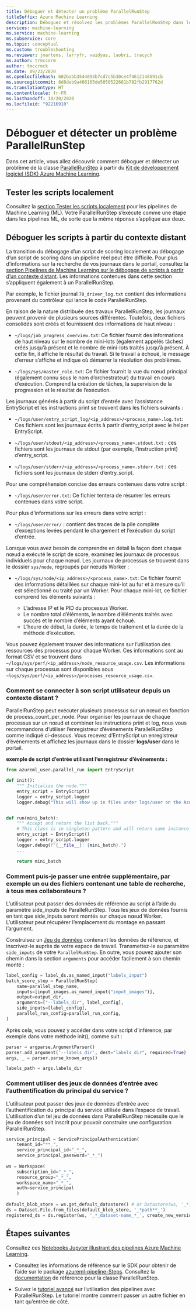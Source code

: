 ```yaml
---
title: Déboguer et détecter un problème ParallelRunStep
titleSuffix: Azure Machine Learning
description: Déboguez et résolvez les problèmes ParallelRunStep dans les pipelines machine learning dans le SDK Azure Machine Learning pour Python. Découvrez les écueils habituels du développement avec des pipelines ainsi que des conseils pour vous aider à déboguer les scripts avant et pendant l’exécution à distance.
services: machine-learning
ms.service: machine-learning
ms.subservice: core
ms.topic: conceptual
ms.custom: troubleshooting
ms.reviewer: jmartens, larryfr, vaidyas, laobri, tracych
ms.author: trmccorm
author: tmccrmck
ms.date: 09/23/2020
ms.openlocfilehash: 602babb3544093b7cd7c5b30ce4f4612148591cb
ms.sourcegitcommit: 8d8deb9a406165de5050522681b782fb2917762d
ms.translationtype: HT
ms.contentlocale: fr-FR
ms.lasthandoff: 10/20/2020
ms.locfileid: "92216910"
---
```

# <a name="debug-and-troubleshoot-parallelrunstep"></a>Déboguer et détecter un problème ParallelRunStep


Dans cet article, vous allez découvrir comment déboguer et détecter un problème de la classe [ParallelRunStep](https://docs.microsoft.com/python/api/azureml-pipeline-steps/azureml.pipeline.steps.parallel_run_step.parallelrunstep?view=azure-ml-py&preserve-view=true) à partir du [Kit de développement logiciel (SDK) Azure Machine Learning](https://docs.microsoft.com/python/api/overview/azure/ml/intro?view=azure-ml-py&preserve-view=true).

## <a name="testing-scripts-locally"></a>Tester les scripts localement

Consultez la [section Tester les scripts localement](how-to-debug-visual-studio-code.md#debug-and-troubleshoot-machine-learning-pipelines) pour les pipelines de Machine Learning (ML). Votre ParallelRunStep s’exécute comme une étape dans les pipelines ML, de sorte que la même réponse s’applique aux deux.

## <a name="debugging-scripts-from-remote-context"></a>Déboguer les scripts à partir du contexte distant

La transition du débogage d’un script de scoring localement au débogage d’un script de scoring dans un pipeline réel peut être difficile. Pour plus d’informations sur la recherche de vos journaux dans le portail, consultez la [section Pipelines de Machine Learning sur le débogage de scripts à partir d’un contexte distant](how-to-debug-pipelines.md). Les informations contenues dans cette section s’appliquent également à un ParallelRunStep.

Par exemple, le fichier journal `70_driver_log.txt` contient des informations provenant du contrôleur qui lance le code ParallelRunStep.

En raison de la nature distribuée des travaux ParallelRunStep, les journaux peuvent provenir de plusieurs sources différentes. Toutefois, deux fichiers consolidés sont créés et fournissent des informations de haut niveau :

- `~/logs/job_progress_overview.txt`: Ce fichier fournit des informations de haut niveau sur le nombre de mini-lots (également appelés tâches) créés jusqu’à présent et le nombre de mini-lots traités jusqu’à présent. À cette fin, il affiche le résultat du travail. Si le travail a échoué, le message d’erreur s’affiche et indique où démarrer la résolution des problèmes.

- `~/logs/sys/master_role.txt`: Ce fichier fournit la vue du nœud principal (également connu sous le nom d’orchestrateur) du travail en cours d’exécution. Comprend la création de tâches, la supervision de la progression et le résultat de l’exécution.

Les journaux générés à partir du script d’entrée avec l’assistance EntryScript et les instructions print se trouvent dans les fichiers suivants :

- `~/logs/user/entry_script_log/<ip_address>/<process_name>.log.txt`: Ces fichiers sont les journaux écrits à partir d’entry_script avec le helper EntryScript.

- `~/logs/user/stdout/<ip_address>/<process_name>.stdout.txt` : ces fichiers sont les journaux de stdout (par exemple, l’instruction print) d’entry_script.

- `~/logs/user/stderr/<ip_address>/<process_name>.stderr.txt` : ces fichiers sont les journaux de stderr d’entry_script.

Pour une compréhension concise des erreurs contenues dans votre script :

- `~/logs/user/error.txt`: Ce fichier tentera de résumer les erreurs contenues dans votre script.

Pour plus d’informations sur les erreurs dans votre script :

- `~/logs/user/error/` : contient des traces de la pile complète d’exceptions levées pendant le chargement et l’exécution du script d’entrée.

Lorsque vous avez besoin de comprendre en détail la façon dont chaque nœud a exécuté le script de score, examinez les journaux de processus individuels pour chaque nœud. Les journaux de processus se trouvent dans le dossier `sys/node`, regroupés par nœuds Worker :

- `~/logs/sys/node/<ip_address>/<process_name>.txt`: Ce fichier fournit des informations détaillées sur chaque mini-lot au fur et à mesure qu’il est sélectionné ou traité par un Worker. Pour chaque mini-lot, ce fichier comprend les éléments suivants :

    - L’adresse IP et le PID du processus Worker. 
    - Le nombre total d’éléments, le nombre d’éléments traités avec succès et le nombre d’éléments ayant échoué.
    - L’heure de début, la durée, le temps de traitement et la durée de la méthode d’exécution.

Vous pouvez également trouver des informations sur l’utilisation des ressources des processus pour chaque Worker. Ces informations sont au format CSV et se trouvent dans `~/logs/sys/perf/<ip_address>/node_resource_usage.csv`. Les informations sur chaque processus sont disponibles sous `~logs/sys/perf/<ip_address>/processes_resource_usage.csv`.

### <a name="how-do-i-log-from-my-user-script-from-a-remote-context"></a>Comment se connecter à son script utilisateur depuis un contexte distant ?
ParallelRunStep peut exécuter plusieurs processus sur un nœud en fonction de process_count_per_node. Pour organiser les journaux de chaque processus sur un nœud et combiner les instructions print et log, nous vous recommandons d’utiliser l’enregistreur d’événements ParallelRunStep comme indiqué ci-dessous. Vous recevez d’EntryScript un enregistreur d’événements et affichez les journaux dans le dossier **logs/user** dans le portail.

**exemple de script d’entrée utilisant l’enregistreur d’événements :**
```python
from azureml_user.parallel_run import EntryScript

def init():
    """ Initialize the node."""
    entry_script = EntryScript()
    logger = entry_script.logger
    logger.debug("This will show up in files under logs/user on the Azure portal.")


def run(mini_batch):
    """ Accept and return the list back."""
    # This class is in singleton pattern and will return same instance as the one in init()
    entry_script = EntryScript()
    logger = entry_script.logger
    logger.debug(f"{__file__}: {mini_batch}.")
    ...

    return mini_batch
```

### <a name="how-could-i-pass-a-side-input-such-as-a-file-or-files-containing-a-lookup-table-to-all-my-workers"></a>Comment puis-je passer une entrée supplémentaire, par exemple un ou des fichiers contenant une table de recherche, à tous mes collaborateurs ?

L’utilisateur peut passer des données de référence au script à l’aide du paramètre side_inputs de ParalleRunStep. Tous les jeux de données fournis en tant que side_inputs seront montés sur chaque nœud Worker. L’utilisateur peut récupérer l’emplacement du montage en passant l’argument.

Construisez un [Jeu de données](https://docs.microsoft.com/python/api/azureml-core/azureml.core.dataset.dataset?view=azure-ml-py&preserve-view=true) contenant les données de référence, et inscrivez-le auprès de votre espace de travail. Transmettez-le au paramètre `side_inputs` de votre `ParallelRunStep`. En outre, vous pouvez ajouter son chemin dans la section `arguments` pour accéder facilement à son chemin monté :

```python
label_config = label_ds.as_named_input("labels_input")
batch_score_step = ParallelRunStep(
    name=parallel_step_name,
    inputs=[input_images.as_named_input("input_images")],
    output=output_dir,
    arguments=["--labels_dir", label_config],
    side_inputs=[label_config],
    parallel_run_config=parallel_run_config,
)
```

Après cela, vous pouvez y accéder dans votre script d’inférence, par exemple dans votre méthode init(), comme suit :

```python
parser = argparse.ArgumentParser()
parser.add_argument('--labels_dir', dest="labels_dir", required=True)
args, _ = parser.parse_known_args()

labels_path = args.labels_dir
```

### <a name="how-to-use-input-datasets-with-service-principal-authentication"></a>Comment utiliser des jeux de données d’entrée avec l’authentification du principal du service ?

L’utilisateur peut passer des jeux de données d’entrée avec l’authentification du principal du service utilisée dans l’espace de travail. L’utilisation d’un tel jeu de données dans ParallelRunStep nécessite que le jeu de données soit inscrit pour pouvoir construire une configuration ParallelRunStep.

```python
service_principal = ServicePrincipalAuthentication(
    tenant_id="**_",
    service_principal_id="_*_",
    service_principal_password="_*_")
 
ws = Workspace(
    subscription_id="_*_",
    resource_group="_*_",
    workspace_name="_*_",
    auth=service_principal
    )
 
default_blob_store = ws.get_default_datastore() # or Datastore(ws, '_*_datastore-name_*_') 
ds = Dataset.File.from_files(default_blob_store, '_*path**_')
registered_ds = ds.register(ws, '_*_dataset-name_*_', create_new_version=True)
```

## <a name="next-steps"></a>Étapes suivantes

Consultez ces [Notebooks Jupyter illustrant des pipelines Azure Machine Learning](https://github.com/Azure/MachineLearningNotebooks/tree/master/how-to-use-azureml/machine-learning-pipelines).

* Consultez les informations de référence sur le SDK pour obtenir de l’aide sur le package [azureml-pipeline-Steps](https://docs.microsoft.com/python/api/azureml-pipeline-steps/azureml.pipeline.steps?view=azure-ml-py&preserve-view=true). Consultez la [documentation](https://docs.microsoft.com/python/api/azureml-pipeline-steps/azureml.pipeline.steps.parallelrunstep?view=azure-ml-py&preserve-view=true) de référence pour la classe ParallelRunStep.

* Suivez le [tutoriel avancé](tutorial-pipeline-batch-scoring-classification.md) sur l’utilisation des pipelines avec ParallelRunStep. Le tutoriel montre comment passer un autre fichier en tant qu’entrée de côté. 

